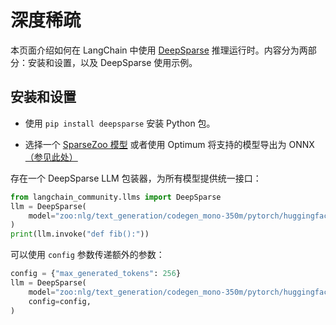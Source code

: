 # 深度稀疏

本页面介绍如何在 LangChain 中使用 [DeepSparse](https://github.com/neuralmagic/deepsparse) 推理运行时。内容分为两部分：安装和设置，以及 DeepSparse 使用示例。

## 安装和设置

- 使用 `pip install deepsparse` 安装 Python 包。

- 选择一个 [SparseZoo 模型](https://sparsezoo.neuralmagic.com/?useCase=text_generation) 或者使用 Optimum 将支持的模型导出为 ONNX [（参见此处）](https://github.com/neuralmagic/notebooks/blob/main/notebooks/opt-text-generation-deepsparse-quickstart/OPT_Text_Generation_DeepSparse_Quickstart.ipynb)

存在一个 DeepSparse LLM 包装器，为所有模型提供统一接口：

```python
from langchain_community.llms import DeepSparse
llm = DeepSparse(
    model="zoo:nlg/text_generation/codegen_mono-350m/pytorch/huggingface/bigpython_bigquery_thepile/base-none"
)
print(llm.invoke("def fib():"))
```

可以使用 `config` 参数传递额外的参数：

```python
config = {"max_generated_tokens": 256}
llm = DeepSparse(
    model="zoo:nlg/text_generation/codegen_mono-350m/pytorch/huggingface/bigpython_bigquery_thepile/base-none",
    config=config,
)
```